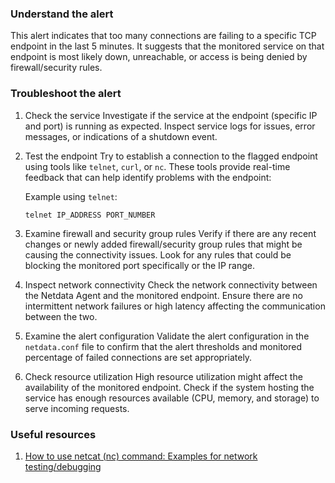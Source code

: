 ### Understand the alert

This alert indicates that too many connections are failing to a specific TCP endpoint in the last 5 minutes. It suggests that the monitored service on that endpoint is most likely down, unreachable, or access is being denied by firewall/security rules.

### Troubleshoot the alert

1. Check the service
   Investigate if the service at the endpoint (specific IP and port) is running as expected. Inspect service logs for issues, error messages, or indications of a shutdown event.

2. Test the endpoint
   Try to establish a connection to the flagged endpoint using tools like `telnet`, `curl`, or `nc`. These tools provide real-time feedback that can help identify problems with the endpoint:

   Example using `telnet`:
   ```
   telnet IP_ADDRESS PORT_NUMBER
   ```

3. Examine firewall and security group rules
   Verify if there are any recent changes or newly added firewall/security group rules that might be causing the connectivity issues. Look for any rules that could be blocking the monitored port specifically or the IP range.

4. Inspect network connectivity
   Check the network connectivity between the Netdata Agent and the monitored endpoint. Ensure there are no intermittent network failures or high latency affecting the communication between the two.

5. Examine the alert configuration
   Validate the alert configuration in the `netdata.conf` file to confirm that the alert thresholds and monitored percentage of failed connections are set appropriately.

6. Check resource utilization
   High resource utilization might affect the availability of the monitored endpoint. Check if the system hosting the service has enough resources available (CPU, memory, and storage) to serve incoming requests.

### Useful resources

1. [How to use netcat (nc) command: Examples for network testing/debugging](https://www.nixcraft.com/t/how-to-use-netcat-nc-command-examples-for-network-testing-debugging/3332)
